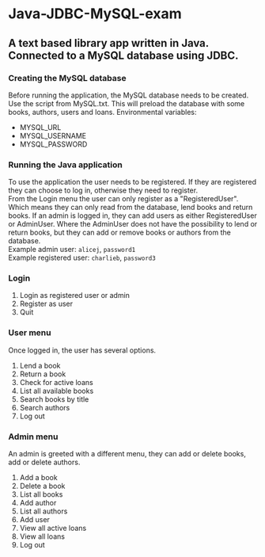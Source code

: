 # Java-JDBC-MySQL-exam

## A text based library app written in Java. Connected to a MySQL database using JDBC.

### Creating the MySQL database
Before running the application, the MySQL database needs to be created. Use the script from MySQL.txt. This will preload 
the database with some books, authors, users and loans.
Environmental variables: 
* MYSQL_URL
* MYSQL_USERNAME
* MYSQL_PASSWORD

### Running the Java application
To use the application the user needs to be registered. If they are registered they can choose to log in, 
otherwise they need to register.   
From the Login menu the user can only register as a "RegisteredUser". Which means they can only read from the database, 
lend books and return books. 
If an admin is logged in, they can add users as either RegisteredUser or AdminUser. Where the AdminUser does not have 
the possibility to lend or return books, but they can add or remove books or authors from the database.  
Example admin user: `alicej`, `password1`  
Example registered user: `charlieb`, `password3`

### Login
1. Login as registered user or admin
2. Register as user
0. Quit


### User menu
Once logged in, the user has several options.

1. Lend a book
2. Return a book
3. Check for active loans
4. List all available books
5. Search books by title
6. Search authors
0. Log out

### Admin menu
An admin is greeted with a different menu, they can add or delete books, add or delete authors.     

1. Add a book
2. Delete a book
3. List all books
4. Add author
5. List all authors
6. Add user
7. View all active loans
8. View all loans
0. Log out

